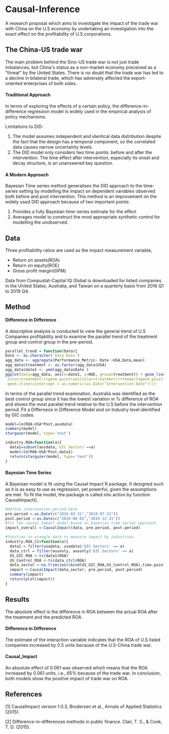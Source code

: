 # Causal-Inference
A research proposal which aims to investigate the impact of the trade war with China on the U.S economy by undertaking an investigation into the exact effect on the profitability of U.S corporations.
## The China-US trade war
The main problem behind the Sino-US trade war is not just trade imbalances, but China's status as a non-market economy preceived as a "threat" by the United States. There is no doubt that the trade war has led to a decline in bilateral trade, which has adversely affected the export-oriented enterprises of both sides. 
#### Traditional Approach
In terms of exploring the effects of a certain policy, the difference-in-difference regression model is widely used in the empirical analysis of policy mechanisms.

Limitations to DiD:
1. The model assumes independent and identical data distribution despite the fact that the design has a temporal component, so the correlated data causes narrow uncertainty levels. 
2. The DID model only considers two time points: before and after the intervention. The time effect after intervention, especially its onset and decay structure, is an unanswered key question. 

#### A Modern Approach
Bayesian Time series method generalises the DID approach to the time-series setting by modelling the impact on dependent variables observed both before and post intervention. This method is an improvement on the widely used DID approach because of two important points:
1. Provides a fully Bayesian time-series estimate for the effect
2. Averages model to construct the most appropriate synthetic control for modelling the unobserved.

## Data
Three profitability ratios are used as the impact measurement variable,
* Return on assets(ROA)
* Return on equity(ROE)
* Gross profit margin(GPM)

Data from Compustat-Capital IQ Global is downloaded for listed companies in the United States, Australia, and Taiwan on a quarterly basis from 2016 Q1 to 2019 Q4.

## Method

#### Difference in Difference
A descriptive analysis is conducted to view the general trend of  U.S Companies profitability and to examine the parallel trend of the treatment group and control group in the pre-period.
```R
parallel_trend = function(Data){
Date <- as.character(`Data Date`)
agg_data <- aggregate(Performance_Metric~ Date +USA,Data,mean)
agg_data$treatment <- as.factor(agg_data$USA)
agg_data$date1 <- ymd(agg_data$Date )
ggplot(data=agg_data, aes(x=date1, y=ROE, group=treatment)) + geom_line(aes(linetype=treatment, 
`color=treatment))+geom_point(aes(color=treatment))+theme(legend.position="top")+
 geom_vline(xintercept = as.numeric(as.Date("Intervention Date")))}
```
In terms of the parallel trend examination, Australia was identified as the best control group since it has the lowest variation in % difference of ROA and shows the most parallel trend relative to the U.S before the intervention period.
Fit a Differnece in Difference Model and on Industry level identified by GIC codes.
```R
model=lm(ROA~USA*Post,ausdata)
summary(model)
stargazer(model, type='text')

industry.ROA=function(a){
  data1=subset(ausdata,`GIC Sectors`==a)
  model=lm(ROA~USA*Post,data1)
  return(stargazer(model, type='text'))
}
```
#### Bayesian Time Series
A Bayesian model is fit using the Causal Impact R package. It designed such as it is as easy to use as regression, yet powerful, given the assumptions are met. 
To fit the model, the package is called into action by function CausalImpact().

```R
#define intervention period here
pre.period <-as.Date(c("2016-03-31","2018-07-31"))
post.period <-as.Date(c("2018-08-01","2019-12-31"))
#fit the causal impact model based on bayesian time series approach
impact_overall <-CausalImpact(data, pre.period, post.period)
```

```R
#function to wrangle data to measure impact by industries.
industry.ROA_CI=function(a){
  data1 = filter(usadata, usadata$'GIC Sectors' == a)
  data_ctrl = filter(ausonly, ausonly$'GIC Sectors' == a)
  US_GIC_ROA <-ts(data1$ROA)
  US_Control_ROA <-ts(data_ctrl$ROA)
  data_sector <-na.trim(zoo(cbind(US_GIC_ROA,US_Control_ROA),time.points))
  impact <-CausalImpact(data_sector, pre.period, post.period)
  summary(impact)
  return(plot(impact))
}
```
## Results
The absolute effect is the difference in ROA between the actual ROA after the treatment and the predicted ROA. 
#### Difference in Difference
The estimate of the interaction variable indicates that the ROA of U.S listed companies increased by 0.5 units because of the U.S-China trade war.
#### Causal_Impact
An absolute effect of 0.061 was observed which means that the ROA increased by 0.061 units, i.e., 65% because of the trade war. 
In conclusion, both models show the positive impact of trade war on ROA.

## References
[1] CausalImpact version 1.0.3, Brodersen et al., Annals of Applied Statistics (2015).

[2] Difference-in-differences methods in public finance. Clair, T. S., & Cook, T. D. (2015).

